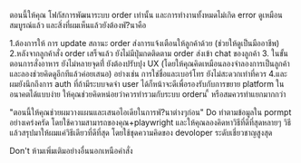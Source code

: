 ตอนนี้ให้คุณ โฟกัสการพัฒนาระบบ order เท่านั้น และการทำงานทั้งหมดไม่เกิด error ดูเหมือนสมบูรณ์แล้ว และสิ่งที่ผมเห็นแล้วยังต้องพั?นาคือ

1.ต้องการให้ การ update สถานะ order ส่งการแจ้งเตือนให้ลูกค้าด้วย (ช่วยให้ดูเป็นมืออาชีพ)
2.หลังจากลูกค้าสั่ง order เสร็จแล้ว ยังไม่มีปุ่มกดติดตาม order ส่งเข้า chat ของลูกค้า
3. ในขั้นตอนการสั่งอาหาร ยังไม่หลายจุดที่่ ยังต้องปรับปุง UX (โดยให้คุณคิดเหมือนลองจำลองการเป็นลูกค้าและลองช่วยคิดดูอีกทีแล้วค่อยเสนอ) อย่างเช่น การใช่ชื่อและเบอร์โทร ยังไม่สะดวกเท่าที่ควร 
4.และผมยังนึกถึงการ auth ที่ถ้ามีระบบจดจำ user ได้ก็หน้าจะดีเพื่อรองรับกับการขยาย platform ในอนาคตได้แบบง่าย ให้คุณช่วยคิดหน่อยว่าควรทำรวมกับระบบ orderน ี้ หรือสมควรทำแยกมากกว่า

"ตอนนี้ให้คุณช่วยผมวางแผนและเสนอไอเดียในการพั?นาต่างๆก่อน"
Do ทำตามข้อมูลใน pormpt อย่างเคร่งครัด โดยใช้ความสามารถของคุณ+playwright และให้คุณลองคิดหาวิธีที่ดีที่สุดหลายๆ วิธี แล้วสรุปมาให้ผมแค่วิธีเดียวที่ดีที่สุด โดยใช้ชุดความคิดของ devoloper ระดับเชี่ยวชาญสูงสุด

Don't ห้ามเพิ่มเติมอย่างอื่นนอกเหนือคำสั่ง